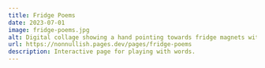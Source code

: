 ```yaml
---
title: Fridge Poems
date: 2023-07-01
image: fridge-poems.jpg
alt: Digital collage showing a hand pointing towards fridge magnets with the words "fridge poems".
url: https://nonnullish.pages.dev/pages/fridge-poems
description: Interactive page for playing with words.
---
```

